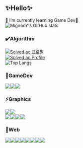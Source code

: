 ## ✨Hello✨
🌱 I’m currently learning Game Dev🌱<br>
![MignonY's GitHub stats](https://github-readme-stats-sigma-five.vercel.app/api?username=MignonY&show_icons=true&theme=tokyonight)
<br/>

### ✔️Algorithm
[![Solved.ac
프로필](http://mazassumnida.wtf/api/mini/generate_badge?boj=mignony)](https://solved.ac/mignony)<br>
[![Solved.ac Profile](http://mazassumnida.wtf/api/v2/generate_badge?boj=mignony)](https://solved.ac/mignony)<br>
![Top Langs](https://github-readme-stats-sigma-five.vercel.app/api/top-langs/?username=MignonY&layout=Demo&theme=dracula)
<br/>

### 🔭GameDev
<img src="https://img.shields.io/badge/unreal engine-0E1128?style=for-the-badge&logo=unrealengine&logoColor=white"><img src="https://img.shields.io/badge/unity-2C4F7C?style=for-the-badge&logo=unity&logoColor=white"><img src="https://img.shields.io/badge/c++-00599C?style=for-the-badge&logo=c%2B%2B&logoColor=white">

### ⚡Graphics
<img src="https://img.shields.io/badge/MAYA-00B388?style=for-the-badge&logo=autodesk&logoColor=white"><img src="https://img.shields.io/badge/3dsMax-66CCFF?style=for-the-badge&logo=autodesk&logoColor=white"><br>
<img src="https://img.shields.io/badge/Photoshop-31A8FF?style=for-the-badge&logo=adobephotoshop&logoColor=white"><img src="https://img.shields.io/badge/Illustrator-FF9A00?style=for-the-badge&logo=adobeillustrator&logoColor=white"><img src="https://img.shields.io/badge/PremierePro-9999FF?style=for-the-badge&logo=adobepremierepro&logoColor=white"><img src="https://img.shields.io/badge/AfterEffects-512BD4?style=for-the-badge&logo=adobeaftereffects&logoColor=white">

### 💬Web
<img src="https://img.shields.io/badge/vue.js-4FC08D?style=for-the-badge&logo=vuedotjs&logoColor=white"><img src="https://img.shields.io/badge/bootstrap-7952B3?style=for-the-badge&logo=bootstrap&logoColor=white"><img src="https://img.shields.io/badge/html-E34F26?style=for-the-badge&logo=html5&logoColor=white"><img src="https://img.shields.io/badge/css-1572B6?style=for-the-badge&logo=css3&logoColor=white"><img src="https://img.shields.io/badge/django-092E20?style=for-the-badge&logo=django&logoColor=white"><img src="https://img.shields.io/badge/SQLite-003B57?style=for-the-badge&logo=sqlite&logoColor=black"><img src="https://img.shields.io/badge/python-3776AB?style=for-the-badge&logo=python&logoColor=white"><img src="https://img.shields.io/badge/javascript-F7DF1E?style=for-the-badge&logo=javascript&logoColor=black">

<!--
**MignonY/MignonY** is a ✨ _special_ ✨ repository because its `README.md` (this file) appears on your GitHub profile.

Here are some ideas to get you started:

- 🔭 I’m currently working on ...
- 🌱 I’m currently learning ...
- 👯 I’m looking to collaborate on ...
- 🤔 I’m looking for help with ...
- 💬 Ask me about ...
- 📫 How to reach me: ...
- 😄 Pronouns: ...
- ⚡ Fun fact: ...
-->

